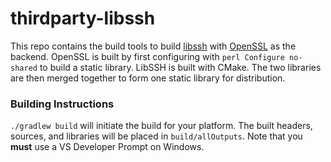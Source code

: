# thirdparty-libssh

This repo contains the build tools to build [libssh](https://www.libssh.org) with [OpenSSL](https://www.openssl.org) as the backend. OpenSSL is built by first configuring with `perl Configure no-shared` to build a static library. LibSSH is built with CMake. The two libraries are then merged together to form one static library for distribution.

### Building Instructions

`./gradlew build` will initiate the build for your platform. The built headers, sources, and libraries will be placed in `build/allOutputs`. Note that you **must** use a VS Developer Prompt on Windows.